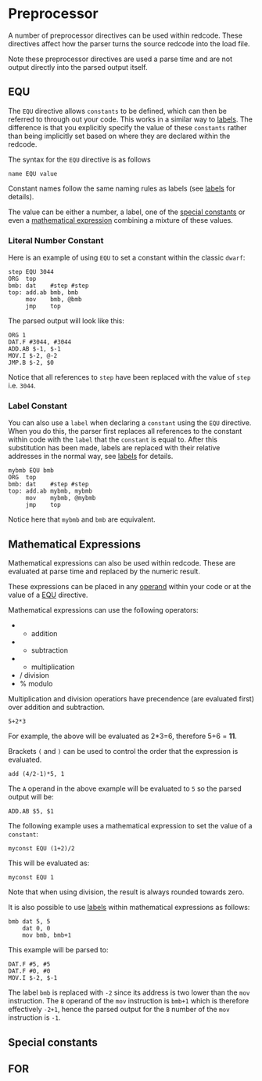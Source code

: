 # Preprocessor

A number of preprocessor directives can be used within redcode. These directives affect how the parser turns the source redcode into the load file.

Note these preprocessor directives are used a parse time and are not output directly into the parsed output itself.

## EQU

The `EQU` directive allows `constants` to be defined, which can then be referred to through out your code.  This works in a similar way to [labels](labels). The difference is that you explicitly specify the value of these `constants` rather than being implicitly set based on where they are declared within the redcode.

The syntax for the `EQU` directive is as follows

```redcode
name EQU value
```

Constant names follow the same naming rules as labels (see [labels](labels) for details).

The value can be either a number, a label, one of the [special constants](#special-constants) or even a [mathematical expression](#mathematical-expressions) combining a mixture of these values.

### Literal Number Constant

Here is an example of using `EQU` to set a constant within the classic `dwarf`:

```redcode
step EQU 3044
ORG  top
bmb: dat    #step #step
top: add.ab bmb, bmb
     mov    bmb, @bmb
     jmp    top
```

The parsed output will look like this:

```redcode
ORG 1
DAT.F #3044, #3044
ADD.AB $-1, $-1
MOV.I $-2, @-2
JMP.B $-2, $0
```

Notice that all references to `step` have been replaced with the value of `step` i.e. `3044`.

### Label Constant

You can also use a `label` when declaring a `constant` using the `EQU` directive. When you do this, the parser first replaces all references to the constant within code with the `label` that the `constant` is equal to. After this substitution has been made, labels are replaced with their relative addresses in the normal way, see [labels](labels) for details.

```redcode
mybmb EQU bmb
ORG  top
bmb: dat    #step #step
top: add.ab mybmb, mybmb
     mov    mybmb, @mybmb
     jmp    top
```
Notice here that `mybmb` and `bmb` are equivalent.

## Mathematical Expressions

Mathematical expressions can also be used within redcode. These are evaluated at parse time and replaced by the numeric result.

These expressions can be placed in any [operand](operands) within your code or at the value of a [EQU](#equ) directive.

Mathematical expressions can use the following operators:
* + addition
* - subtraction
* * multiplication
* / division
* % modulo

Multiplication and division operatiors have precendence (are evaluated first) over addition and subtraction.

```
5+2*3
```

For example, the above will be evaluated as 2*3=6, therefore 5+6 = **11**.

Brackets `(` and `)` can be used to control the order that the expression is evaluated.

```redcode
add (4/2-1)*5, 1
```

The `A` operand in the above example will be evaluated to `5` so the parsed output will be:

```redcode
ADD.AB $5, $1
```

The following example uses a mathematical expression to set the value of a `constant`:

```redcode
myconst EQU (1+2)/2
```

This will be evaluated as:

```redcode
myconst EQU 1
```

Note that when using division, the result is always rounded towards zero.

It is also possible to use [labels](labels) within mathematical expressions as follows:

```redcode
bmb dat 5, 5
    dat 0, 0
    mov bmb, bmb+1
```

This example will be parsed to:

```redcode
DAT.F #5, #5
DAT.F #0, #0
MOV.I $-2, $-1
```

The label `bmb` is replaced with `-2` since its address is two lower than the `mov` instruction. The `B` operand of the `mov` instruction is `bmb+1` which is therefore effectively `-2+1`, hence the parsed output for the `B` number of the `mov` instruction is `-1`.

## Special constants



## FOR



